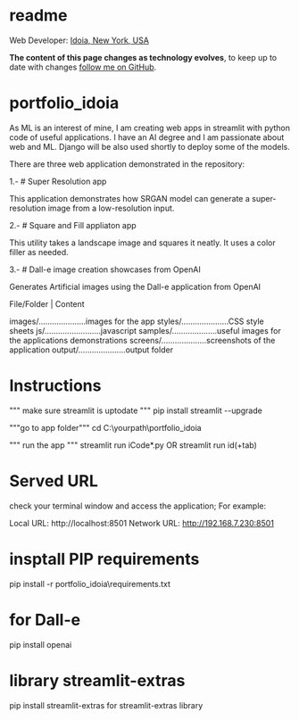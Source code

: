 # readme
Web Developer: [Idoia, New York, USA](https://live-webdevserv.pantheonsite.io)

**The content of this page changes as technology evolves**, to keep up to date with changes [follow me on GitHub](https://github.com/webdevserv/portfolio_idoia).

# portfolio_idoia

As ML is an interest of mine, I am creating web apps in streamlit with python code of useful applications. I have an AI degree and I am passionate about web and ML. Django will be also used shortly to deploy some of the models.

There are three web application demonstrated in the repository:

1.- # Super Resolution app

This application demonstrates how SRGAN model can generate a super-resolution image from a low-resolution input.

2.- # Square and Fill appliaton app

This utility takes a landscape image and squares it neatly. It uses a color filler as needed.

3.- # Dall-e image creation showcases from OpenAI

Generates Artificial images using the Dall-e application from OpenAI

File/Folder              | Content

images/.....................images for the app
styles/.....................CSS style sheets
js/.........................javascript
samples/....................useful images for the applications demonstrations
screens/....................screenshots of the application
output/.....................output folder


# Instructions

""" make sure streamlit is uptodate """
pip install streamlit --upgrade

"""go to app folder"""
cd C:\yourpath\portfolio_idoia

""" run the app """
streamlit run iCode*.py
OR
streamlit run id(+tab)

# Served URL

check your terminal window and access the application;
For example:

  Local URL: http://localhost:8501
  Network URL: http://192.168.7.230:8501

# insptall PIP requirements

pip install -r portfolio_idoia\requirements.txt

# for Dall-e 

pip install openai

# library streamlit-extras 

pip install streamlit-extras  for streamlit-extras library
